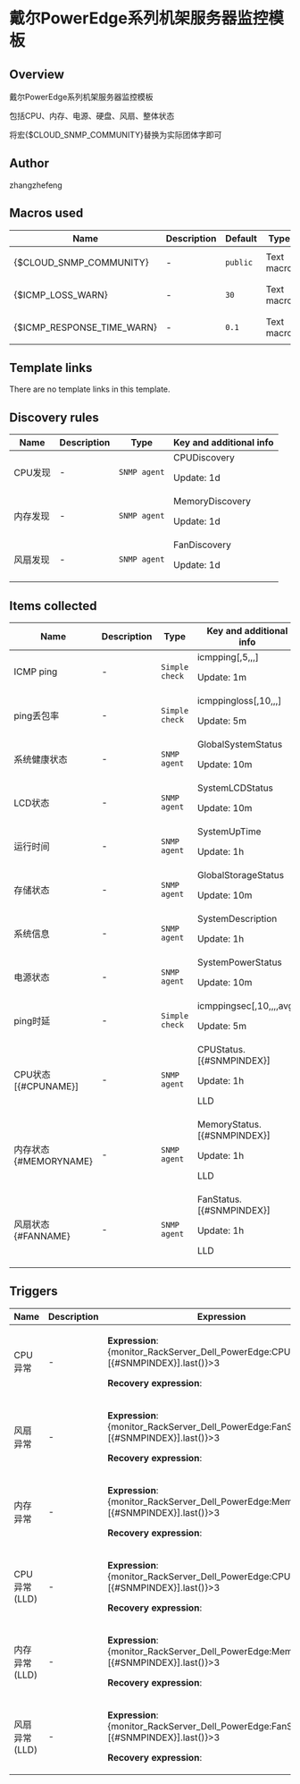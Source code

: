 # 戴尔PowerEdge系列机架服务器监控模板

## Overview

戴尔PowerEdge系列机架服务器监控模板


包括CPU、内存、电源、硬盘、风扇、整体状态


将宏{$CLOUD\_SNMP\_COMMUNITY}替换为实际团体字即可



## Author

zhangzhefeng

## Macros used

|Name|Description|Default|Type|
|----|-----------|-------|----|
|{$CLOUD_SNMP_COMMUNITY}|<p>-</p>|`public`|Text macro|
|{$ICMP_LOSS_WARN}|<p>-</p>|`30`|Text macro|
|{$ICMP_RESPONSE_TIME_WARN}|<p>-</p>|`0.1`|Text macro|
## Template links

There are no template links in this template.

## Discovery rules

|Name|Description|Type|Key and additional info|
|----|-----------|----|----|
|CPU发现|<p>-</p>|`SNMP agent`|CPUDiscovery<p>Update: 1d</p>|
|内存发现|<p>-</p>|`SNMP agent`|MemoryDiscovery<p>Update: 1d</p>|
|风扇发现|<p>-</p>|`SNMP agent`|FanDiscovery<p>Update: 1d</p>|
## Items collected

|Name|Description|Type|Key and additional info|
|----|-----------|----|----|
|ICMP ping|<p>-</p>|`Simple check`|icmpping[,5,,,]<p>Update: 1m</p>|
|ping丢包率|<p>-</p>|`Simple check`|icmppingloss[,10,,,]<p>Update: 5m</p>|
|系统健康状态|<p>-</p>|`SNMP agent`|GlobalSystemStatus<p>Update: 10m</p>|
|LCD状态|<p>-</p>|`SNMP agent`|SystemLCDStatus<p>Update: 10m</p>|
|运行时间|<p>-</p>|`SNMP agent`|SystemUpTime<p>Update: 1h</p>|
|存储状态|<p>-</p>|`SNMP agent`|GlobalStorageStatus<p>Update: 10m</p>|
|系统信息|<p>-</p>|`SNMP agent`|SystemDescription<p>Update: 1h</p>|
|电源状态|<p>-</p>|`SNMP agent`|SystemPowerStatus<p>Update: 10m</p>|
|ping时延|<p>-</p>|`Simple check`|icmppingsec[,10,,,,avg]<p>Update: 5m</p>|
|CPU状态 [{#CPUNAME}]|<p>-</p>|`SNMP agent`|CPUStatus.[{#SNMPINDEX}]<p>Update: 1h</p><p>LLD</p>|
|内存状态 {#MEMORYNAME}|<p>-</p>|`SNMP agent`|MemoryStatus.[{#SNMPINDEX}]<p>Update: 1h</p><p>LLD</p>|
|风扇状态 {#FANNAME}|<p>-</p>|`SNMP agent`|FanStatus.[{#SNMPINDEX}]<p>Update: 1h</p><p>LLD</p>|
## Triggers

|Name|Description|Expression|Priority|
|----|-----------|----------|--------|
|CPU异常|<p>-</p>|<p>**Expression**: {monitor_RackServer_Dell_PowerEdge:CPUStatus.[{#SNMPINDEX}].last()}>3</p><p>**Recovery expression**: </p>|high|
|风扇异常|<p>-</p>|<p>**Expression**: {monitor_RackServer_Dell_PowerEdge:FanStatus.[{#SNMPINDEX}].last()}>3</p><p>**Recovery expression**: </p>|high|
|内存异常|<p>-</p>|<p>**Expression**: {monitor_RackServer_Dell_PowerEdge:MemoryStatus.[{#SNMPINDEX}].last()}>3</p><p>**Recovery expression**: </p>|high|
|CPU异常 (LLD)|<p>-</p>|<p>**Expression**: {monitor_RackServer_Dell_PowerEdge:CPUStatus.[{#SNMPINDEX}].last()}>3</p><p>**Recovery expression**: </p>|high|
|内存异常 (LLD)|<p>-</p>|<p>**Expression**: {monitor_RackServer_Dell_PowerEdge:MemoryStatus.[{#SNMPINDEX}].last()}>3</p><p>**Recovery expression**: </p>|high|
|风扇异常 (LLD)|<p>-</p>|<p>**Expression**: {monitor_RackServer_Dell_PowerEdge:FanStatus.[{#SNMPINDEX}].last()}>3</p><p>**Recovery expression**: </p>|high|
